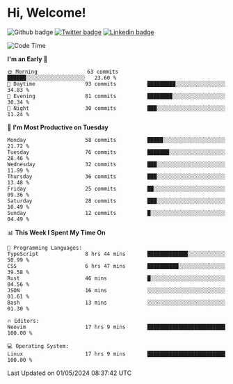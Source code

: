   # Hi, Welcome!
  ![Github badge](https://img.shields.io/github/followers/kraken-afk.svg?style=social&label=Follow&maxAge=2592000)
  [![Twitter badge](https://img.shields.io/badge/-Twitter-00acee?style=flat-square&logo=Twitter&logoColor=white)](https://twitter.com/trshppl)
  [![Linkedin badge](https://img.shields.io/badge/LinkedIn-0077B5?style=flat-square&logo=linkedin&logoColor=white)](https://www.linkedin.com/in/noveanrer)
<!--START_SECTION:waka-->
![Code Time](http://img.shields.io/badge/Code%20Time-175%20hrs%201%20min-blue)

**I'm an Early 🐤** 

```text
🌞 Morning                63 commits          ██████░░░░░░░░░░░░░░░░░░░   23.60 % 
🌆 Daytime                93 commits          █████████░░░░░░░░░░░░░░░░   34.83 % 
🌃 Evening                81 commits          ████████░░░░░░░░░░░░░░░░░   30.34 % 
🌙 Night                  30 commits          ███░░░░░░░░░░░░░░░░░░░░░░   11.24 % 
```
📅 **I'm Most Productive on Tuesday** 

```text
Monday                   58 commits          █████░░░░░░░░░░░░░░░░░░░░   21.72 % 
Tuesday                  76 commits          ███████░░░░░░░░░░░░░░░░░░   28.46 % 
Wednesday                32 commits          ███░░░░░░░░░░░░░░░░░░░░░░   11.99 % 
Thursday                 36 commits          ███░░░░░░░░░░░░░░░░░░░░░░   13.48 % 
Friday                   25 commits          ██░░░░░░░░░░░░░░░░░░░░░░░   09.36 % 
Saturday                 28 commits          ███░░░░░░░░░░░░░░░░░░░░░░   10.49 % 
Sunday                   12 commits          █░░░░░░░░░░░░░░░░░░░░░░░░   04.49 % 
```


📊 **This Week I Spent My Time On** 

```text
💬 Programming Languages: 
TypeScript               8 hrs 44 mins       █████████████░░░░░░░░░░░░   50.99 % 
CSS                      6 hrs 47 mins       ██████████░░░░░░░░░░░░░░░   39.58 % 
Rust                     46 mins             █░░░░░░░░░░░░░░░░░░░░░░░░   04.56 % 
JSON                     16 mins             ░░░░░░░░░░░░░░░░░░░░░░░░░   01.61 % 
Bash                     13 mins             ░░░░░░░░░░░░░░░░░░░░░░░░░   01.30 % 

🔥 Editors: 
Neovim                   17 hrs 9 mins       █████████████████████████   100.00 % 

💻 Operating System: 
Linux                    17 hrs 9 mins       █████████████████████████   100.00 % 
```


 Last Updated on 01/05/2024 08:37:42 UTC
<!--END_SECTION:waka-->
